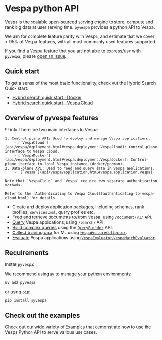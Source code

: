 # Vespa python API

[Vespa](https://vespa.ai/) is the scalable open-sourced serving engine to store, compute and rank big data at user serving time. `pyvespa` provides a python API to Vespa.

We aim for complete feature parity with Vespa, and estimate that we cover > 95% of Vespa features, with all most commonly used features supported.

If you find a Vespa feature that you are not able to express/use with `pyvespa`, please [open an issue](https://github.com/vespa-engine/pyvespa/issues/new/choose).

## Quick start

To get a sense of the most basic functionality, check out the Hybrid Search Quick start: 

- [Hybrid search quick start - Docker](getting-started-pyvespa.html)
- [Hybrid search quick start - Vespa Cloud](getting-started-pyvespa-cloud.html)

## Overview of pyvespa features

!!! info 
    There are two main interfaces to Vespa:

    1. Control-plane API: Used to deploy and manage Vespa applications.
        - [`VespaCloud`](api/vespa/deployment.html#vespa.deployment.VespaCloud): Control-plane interface to Vespa Cloud.
        - [`VespaDocker`](api/vespa/deployment.html#vespa.deployment.VespaDocker): Control-plane iterface to local Vespa instance (docker/podman).
    2. Data-plane API: Used to feed and query data in Vespa applications.
        -  [`Vespa`](api/vespa/application.html#vespa.application.Vespa)

    Note that `VespaCloud` and `Vespa` require two separate authentication methods.

    Refer to the [Authenticating to Vespa Cloud](authenticating-to-vespa-cloud.html) for details.

- Create and deploy application packages, including schemas, rank profiles, `services.xml`, query profiles etc.
- [Feed and retrieve](reads-writes.html) documents to/from Vespa, using `/document/v1/` API.
- [Query](query.html) Vespa applications, using `/search/` API.
- [Build complex queries](query.html#using-the-querybuilder-dsl-api) using the [`QueryBuilder`](api/vespa/querybuilder/builder/builder.html) API.
- [Collect training data](evaluating-vespa-application-cloud.html) for ML using [`VespaFeatureCollector`](api/vespa/evaluation.html#vespa.evaluation.VespaFeatureCollector).
- [Evaluate](evaluating-vespa-application-cloud.html) Vespa applications using [`VespaEvaluator`](api/vespa/evaluation.html#vespa.evaluation.VespaEvaluator)/[`VespaMatchEvaluator`](api/vespa/evaluation.html#vespa.evaluation.VespaMatchEvaluator).

## Requirements

Install `pyvespa`:

We recommend using [`uv`](https://docs.astral.sh/uv/) to manage your python environments:

    uv add pyvespa

or using `pip`:

    pip install pyvespa

## Check out the examples

Check out our wide variety of [Examples](examples/index.html) that demonstrate how to use the Vespa Python API to serve various use cases.
